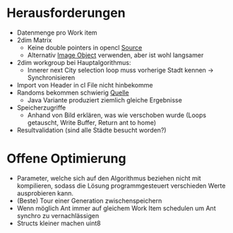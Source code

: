 # Herausforderungen

- Datenmenge pro Work item
- 2dim Matrix
  - Keine double pointers in opencl [Source](https://stackoverflow.com/questions/20414917/error-subscripted-value-is-not-an-array-pointer-or-vector-in-a-kernel)
  - Alternativ [Image Object](https://developer.apple.com/library/archive/documentation/Performance/Conceptual/OpenCL_MacProgGuide/CreatingandManagingImageObjects/Creating%20and%20Managing%20Image%20Objects.html) verwenden, aber ist wohl langsamer
- 2dim workgroup bei Hauptalgorithmus:
  - Innerer next City selection loop muss vorherige Stadt kennen -> Synchronisieren
- Import von Header in cl File nicht hinbekomme
- Randoms bekommen schwierig [Quelle](https://stackoverflow.com/questions/9912143/how-to-get-a-random-number-in-opencl)
  - Java Variante produziert ziemlich gleiche Ergebnisse
- Speicherzugriffe
  - Anhand von Bild erklären, was wie verschoben wurde (Loops getauscht, Write Buffer, Return ant to home)
- Resultvalidation (sind alle Städte besucht worden?)
# Offene Optimierung
- Parameter, welche sich auf den Algorithmus beziehen nicht mit kompilieren, sodass die Lösung programmgesteuert verschieden Werte ausprobieren kann.
- (Beste) Tour einer Generation zwischenspeichern
- Wenn möglich Ant immer auf gleichem Work Item schedulen um Ant synchro zu vernachlässigen
- Structs kleiner machen uint8